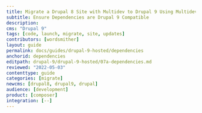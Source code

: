 ```yaml
---
title: Migrate a Drupal 8 Site with Multidev to Drupal 9 Using Multidev
subtitle: Ensure Dependencies are Drupal 9 Compatible
description: 
cms: "Drupal 9"
tags: [code, launch, migrate, site, updates]
contributors: [wordsmither]
layout: guide
permalink: docs/guides/drupal-9-hosted/dependencies
anchorid: dependencies
editpath: drupal-9/drupal-9-hosted/07a-dependencies.md
reviewed: "2022-05-03"
contenttype: guide
categories: [migrate]
newcms: [drupal8, drupal9, drupal]
audience: [development]
product: [composer]
integration: [--]
---
```


<Partial file="drupal-9/dependencies-compatible.md" />
